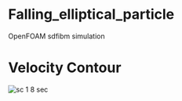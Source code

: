 # Falling_elliptical_particle
OpenFOAM sdfibm simulation
# Velocity Contour
![sc 1 8 sec](https://github.com/user-attachments/assets/dc9f868f-16e9-4cff-b179-82f11a5509ed)
